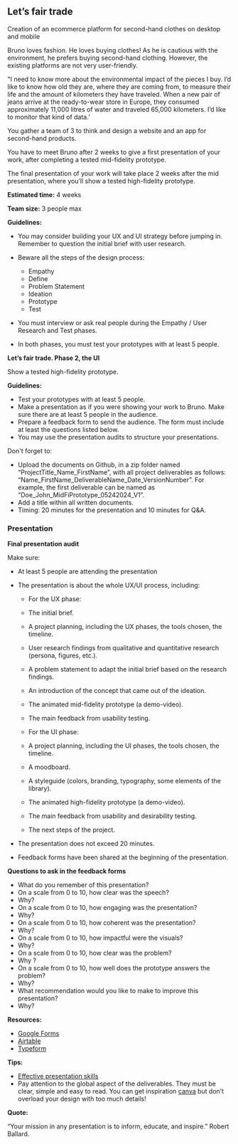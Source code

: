 ## Let’s fair trade

Creation of an ecommerce platform for second-hand clothes on desktop and mobile

Bruno loves fashion. He loves buying clothes! As he is cautious with the environment, he prefers buying second-hand clothing. However, the existing platforms are not very user-friendly.

"I need to know more about the environmental impact of the pieces I buy. I’d like to know how old they are, where they are coming from, to measure their life and the amount of kilometers they have traveled. When a new pair of jeans arrive at the ready-to-wear store in Europe, they consumed approximately 11,000 litres of water and traveled 65,000 kilometers. I’d like to monitor that kind of data.’

You gather a team of 3 to think and design a website and an app for second-hand products.

You have to meet Bruno after 2 weeks to give a first presentation of your work, after completing a tested mid-fidelity prototype.

The final presentation of your work will take place 2 weeks after the mid presentation, where you’ll show a tested high-fidelity prototype.

**Estimated time:** 4 weeks

**Team size:** 3 people max

**Guidelines:**

- You may consider building your UX and UI strategy before jumping in. Remember to question the initial brief with user research.
- Beware all the steps of the design process:

  - Empathy
  - Define
  - Problem Statement
  - Ideation
  - Prototype
  - Test

- You must interview or ask real people during the Empathy / User Research and Test phases.
- In both phases, you must test your prototypes with at least 5 people.

**Let’s fair trade. Phase 2, the UI**

Show a tested high-fidelity prototype.

**Guidelines:**

- Test your prototypes with at least 5 people.
- Make a presentation as if you were showing your work to Bruno. Make sure there are at least 5 people in the audience.
- Prepare a feedback form to send the audience. The form must include at least the questions listed below.
- You may use the presentation audits to structure your presentations.

Don't forget to:

- Upload the documents on Github, in a zip folder named “ProjectTitle_Name_FirstName”, with all project deliverables as follows: “Name_FirstName_DeliverableName_Date_VersionNumber”. For example, the first deliverable can be named as “Doe_John_MidFiPrototype_05242024_V1”.
- Add a title within all written documents.
- Timing: 20 minutes for the presentation and 10 minutes for Q&A.

### Presentation

**Final presentation audit**

Make sure:

- At least 5 people are attending the presentation
- The presentation is about the whole UX/UI process, including:

  - For the UX phase:

  - The initial brief.
  - A project planning, including the UX phases, the tools chosen, the timeline.
  - User research findings from qualitative and quantitative research (persona, figures, etc.).
  - A problem statement to adapt the initial brief based on the research findings.
  - An introduction of the concept that came out of the ideation.
  - The animated mid-fidelity prototype (a demo-video).
  - The main feedback from usability testing.

  - For the UI phase:

  - A project planning, including the UI phases, the tools chosen, the timeline.
  - A moodboard.
  - A styleguide (colors, branding, typography, some elements of the library).
  - The animated high-fidelity prototype (a demo-video).
  - The main feedback from usability and desirability testing.
  - The next steps of the project.

- The presentation does not exceed 20 minutes.
- Feedback forms have been shared at the beginning of the presentation.

**Questions to ask in the feedback forms**

- What do you remember of this presentation?
- On a scale from 0 to 10, how clear was the speech?
- Why?
- On a scale from 0 to 10, how engaging was the presentation?
- Why?
- On a scale from 0 to 10, how coherent was the presentation?
- Why?
- On a scale from 0 to 10, how impactful were the visuals?
- Why?
- On a scale from 0 to 10, how clear was the problem?
- Why ?
- On a scale from 0 to 10, how well does the prototype answers the problem?
- Why?
- What recommendation would you like to make to improve this presentation?
- Why?

**Resources:**

- [Google Forms](https://docs.google.com/forms/u/0/)
- [Airtable](https://www.airtable.com/)
- [Typeform](https://www.typeform.com/)

**Tips:**

- [Effective presentation skills](https://academic.oup.com/femsle/article/364/24/fnx235/4587905)
- Pay attention to the global aspect of the deliverables. They must be clear, simple and easy to read. You can get inspiration [canva](https://www.canva.com/) but don’t overload your design with too much details!

**Quote:**

“Your mission in any presentation is to inform, educate, and inspire.” Robert Ballard.
